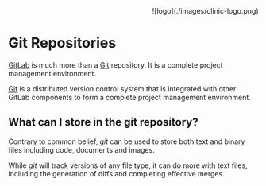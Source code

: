 <div align="right">![logo](./images/clinic-logo.png)
<div align="left">

# Git Repositories

[GitLab](https://about.gitlab.com/) is much more than a [Git](https://git-scm.com/) repository. It is a complete project management environment.

[Git](https://git-scm.com/) is a distributed version control system that is integrated with other GitLab components to form a complete project management environment.

## What can I store in the git repository?

Contrary to common belief, *git* can be used to store both text and binary files including code, documents and images.

While *git* will track versions of any file type, it can do more with text files, including the generation of diffs and completing effective merges.